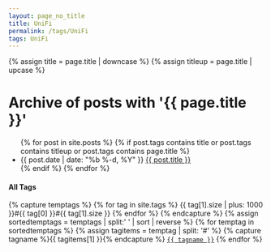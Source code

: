 ```yaml
---
layout: page_no_title
title: UniFi
permalink: /tags/UniFi
tags: UniFi
---
```



{% assign title = page.title | downcase %}
{% assign titleup = page.title | upcase %}
<h1>Archive of posts with '{{ page.title }}'</h1>
<ul class="posts">
{% for post in site.posts %}
  {% if post.tags contains title or post.tags contains titleup or post.tags contains page.title %}
    <li>
      <span class="post-date">{{ post.date | date: "%b %-d, %Y" }}</span>
      <a class="post-link" href="{{ post.url | relative_url }}">{{ post.title }}</a>
    </li>
  {% endif %}
{% endfor %}
</ul>
<p>
			<h4>All Tags</h4>
			{% capture temptags %}
			  {% for tag in site.tags %}
				{{ tag[1].size | plus: 1000 }}#{{ tag[0] }}#{{ tag[1].size }}
			  {% endfor %}
			{% endcapture %}
			{% assign sortedtemptags = temptags | split:' ' | sort | reverse %}
			{% for temptag in sortedtemptags %}
			  {% assign tagitems = temptag | split: '#' %}
			  {% capture tagname %}{{ tagitems[1] }}{% endcapture %}
			  <a href="/tags/{{ tagname }}.html"><code class="highligher-rouge"><nobr>{{ tagname }}</nobr></code></a>
			{% endfor %}
			</p>